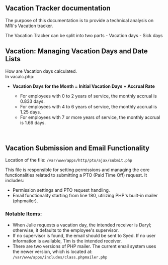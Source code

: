## Vacation Tracker documentation
The purpose of this documentation is to provide a technical analysis on MRi's Vacation tracker. 

The Vacation Tracker can be split into two parts
    - Vacation days
    - Sick days


## Vacation: Managing Vacation Days and Date Lists
How are Vacation days calculated.<br/>
In vacalc.php: <br/>
    <ul>
    <li>  <b>Vacation Days for the Month = Initial Vacation Days + Accrual Rate</b> <br/></li>
        <ul>
            <li>  For employees with 0 to 2 years of service, the monthly accrual is 0.833 days.<br/></li>
            <li>  For employees with 4 to 6 years of service, the monthly accrual is 1.25 days.<br/></li>
            <li>  For employees with 7 or more years of service, the monthly accrual is 1.66 days.<br/></li>
        </ul>
    </ul>
<br/>


## Vacation Submission and Email Functionality
<p>Location of the file: <code>/var/www/apps/http/pto/ajax/submit.php</code></p>
<p>This file is responsible for setting permissions and managing the core functionalities related to submitting a PTO (Paid Time Off) request. It includes:</p>

<ul>
    <li>Permission settings and PTO request handling.</li>
    <li>Email functionality starting from line 180, utilizing PHP's built-in mailer (phpmailer).</li>
</ul>

<h3>Notable Items:</h3>
<ul>
    <li>When Julie requests a vacation day, the intended receiver is Daryl; otherwise, it defaults to the employee's supervisor.</li>
    <li>If no supervisor is found, the email should be sent to Syed. If no user information is available, Tim is the intended receiver.</li>
    <li>There are two versions of PHP mailer. The current email system uses the newer version, which is located at: <code>/var/www/apps/includes/class.phpmailer.php</code></li>
</ul>
